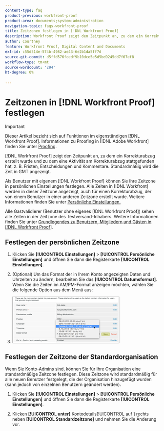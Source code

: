 ```yaml
---
content-type: faq
product-previous: workfront-proof
product-area: documents;system-administration
navigation-topic: faqs-workfront-proof
title: Zeitzonen festlegen in [!DNL Workfront Proof]
description: Workfront Proof zeigt den Zeitpunkt an, zu dem ein Korrekturabzug erstellt wurde und zu dem eine Aktivität am Korrekturabzug stattgefunden hat, z. B. Fristen, Entscheidungen und Kommentare. Standardmäßig wird die Zeit in GMT angezeigt.
author: Courtney
feature: Workfront Proof, Digital Content and Documents
exl-id: c55d514e-574b-4982-ae43-6e2b1da5ff7d
source-git-commit: d5ffd576fcedf9b10dce5e5d5bd9245dd7f67ef8
workflow-type: tm+mt
source-wordcount: '294'
ht-degree: 0%

---
```


# Zeitzonen in [!DNL Workfront Proof] festlegen

>[!IMPORTANT]
>
>Dieser Artikel bezieht sich auf Funktionen im eigenständigen [!DNL Workfront Proof]. Informationen zu Proofing in [!DNL Adobe Workfront] finden Sie unter [Proofing](../../../review-and-approve-work/proofing/proofing.md).

[!DNL Workfront Proof] zeigt den Zeitpunkt an, zu dem ein Korrekturabzug erstellt wurde und zu dem eine Aktivität am Korrekturabzug stattgefunden hat, z. B. Fristen, Entscheidungen und Kommentare. Standardmäßig wird die Zeit in GMT angezeigt.

Als Benutzer mit eigenem [!DNL Workfront Proof] können Sie Ihre Zeitzone in persönlichen Einstellungen festlegen. Alle Zeiten in [!DNL Workfront] werden in dieser Zeitzone angezeigt, auch für einen Korrekturabzug, der von einem Benutzer in einer anderen Zeitzone erstellt wurde. Weitere Informationen finden Sie unter [Persönliche Einstellungen.](https://support.workfront.com/hc/en-us/sections/115000921168-Personal-settings)

Alle Gastvalidierer (Benutzer ohne eigenes [!DNL Workfront Proof]) sehen alle Zeiten in der Zeitzone des Testversand-Inhabers. Weitere Informationen finden Sie unter [Grundlegendes zu Benutzern, Mitgliedern und Gästen in [!DNL Workfront Proof]](../../../workfront-proof/wp-mnguserscontacts/contacts/use-members-guests.md).

## Festlegen der persönlichen Zeitzone

1. Klicken Sie **[!UICONTROL Einstellungen]** > **[!UICONTROL Persönliche Einstellungen]** und öffnen Sie dann die Registerkarte **[!UICONTROL Einstellungen]**.

1. (Optional) Um das Format der in Ihrem Konto angezeigten Daten und Uhrzeiten zu ändern, bearbeiten Sie das **[!UICONTROL Datumsformat]**.\
   Wenn Sie die Zeiten im AM/PM-Format anzeigen möchten, wählen Sie die folgende Option aus dem Menü aus:

1. ![Dates_format.png](assets/dates-format-350x152.png)

## Festlegen der Zeitzone der Standardorganisation

Wenn Sie Konto-Admins sind, können Sie für Ihre Organisation eine standardmäßige Zeitzone festlegen. Diese Zeitzone wird standardmäßig für alle neuen Benutzer festgelegt, die der Organisation hinzugefügt wurden (kann jedoch von einzelnen Benutzern geändert werden).

1. Klicken Sie **[!UICONTROL Einstellungen]** > **[!UICONTROL Persönliche Einstellungen]** und öffnen Sie dann die Registerkarte **[!UICONTROL Einstellungen]**.

1. Klicken **[!UICONTROL unter]** Kontodetails[!UICONTROL  auf ] rechts neben **[!UICONTROL Standardzeitzone]** und nehmen Sie die Änderung vor.

